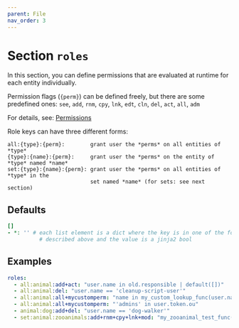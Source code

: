 ```yaml
---
parent: File
nav_order: 3
---
```


# Section `roles`

In this section, you can define permissions that are evaluated at runtime for
each entity individually.

Permission flags (`{perm}`) can be defined freely, but there are some predefined
ones: `see`, `add`, `rnm`, `cpy`, `lnk`, `edt`, `cln`, `del`, `act`, `all`, `adm`

For details, see: [Permissions](../perms.md)

Role keys can have three different forms:

    all:{type}:{perm}:        grant user the *perms* on all entities of *type*
    {type}:{name}:{perm}:     grant user the *perms* on the entity of *type* named *name*
    set:{type}:{name}:{perm}: grant user the *perms* on all entities of *type* in the
                              set named *name* (for sets: see next section)

## Defaults

```yaml
[]
- *: '' # each list element is a dict where the key is in one of the forms
          # described above and the value is a jinja2 bool
```

## Examples

```yaml
roles:
  - all:animal:add+act: "user.name in old.responsible | default([])"
  - all:animal:del: "user.name == 'cleanup-script-user'"
  - all:animal:all+mycustomperm: "name in my_custom_lookup_func(user.name)"
  - all:animal:all+mycustomperm: "'admins' in user.token.ou"
  - animal:dog:add+del: "user.name == 'dog-walker'"
  - set:animal:zooanimals:add+rnm+cpy+lnk+mod: "my_zooanimal_test_func(user.name)"
```

